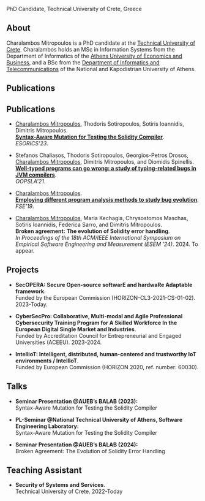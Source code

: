 PhD Candidate, Technical University of Crete, Greece

## About

Charalambos Mitropoulos is a PhD candidate at the [Technical University of Crete](https://www.tuc.gr/en/home).
Charalambos holds an MSc in Information Systems from the Department of Informatics of the [Athens University of Economics and Business](https://www.aueb.gr/),
and a BSc from the [Department of Informatics and Telecommunications](https://www.di.uoa.gr/) of the National and Kapodistrian University of Athens.

## Publications

## Publications

- <u>Charalambos Mitropoulos</u>, Thodoris Sotiropoulos, Sotiris Ioannidis, Dimitris Mitropoulos.  
  **[Syntax-Aware Mutation for Testing the Solidity Compiler](https://link.springer.com/chapter/10.1007/978-3-031-51479-1_17)**.  
  *ESORICS'23*.

- Stefanos Chaliasos, Thodoris Sotiropoulos, Georgios-Petros Drosos, <u>Charalambos Mitropoulos</u>, Dimitris Mitropoulos, and Diomidis Spinellis.  
  **[Well-typed programs can go wrong: a study of typing-related bugs in JVM compilers](https://dl.acm.org/doi/pdf/10.1145/3485500)**.  
  *OOPSLA'21*.

- <u>Charalambos Mitropoulos</u>.  
  **[Employing different program analysis methods to study bug evolution](https://dl.acm.org/doi/abs/10.1145/3338906.3342489)**.  
  *FSE'19*.

- <u>Charalambos Mitropoulos</u>, Maria Kechagia, Chrysostomos Maschas, Sotiris Ioannidis, Federica Sarro, and Dimitris Mitropoulos.  
  **Broken agreement: The evolution of Solidity error handling**.  
  *In Proceedings of the 18th ACM/IEEE International Symposium on Empirical Software Engineering and Measurement (ESEM ’24)*. 2024. To appear.


## Projects

- **SecOPERA: Secure Open-source softwarE and hardwaRe Adaptable framework**.  
  Funded by the European Commission (HORIZON-CL3-2021-CS-01-02). 2023-Today.

- **CyberSecPro: Collaborative, Multi-modal and Agile Professional Cybersecurity Training Program for A Skilled Workforce In the European Digital Single Market and Industries**.  
  Funded by Accreditation Council for Entrepreneurial and Engaged Universities (ACEEU). 2023-2024.

- **IntellioT: Intelligent, distributed, human-centered and trustworthy IoT environments / IntellIoT**.  
  Funded by European Commission (HORIZON 2020, ref. number: 60030).

## Talks

- **Seminar Presentation @AUEB’s BALAB (2023):**  
  Syntax-Aware Mutation for Testing the Solidity Compiler

- **PL-Seminar @National Technical University of Athens, Software Engineering Laboratory:**  
  Syntax-Aware Mutation for Testing the Solidity Compiler

- **Seminar Presentation @AUEB’s BALAB (2024):**  
  Broken Agreement: The Evolution of Solidity Error Handling

## Teaching Assistant

- **Security of Systems and Services**.  
  Technical University of Crete. 2022-Today
